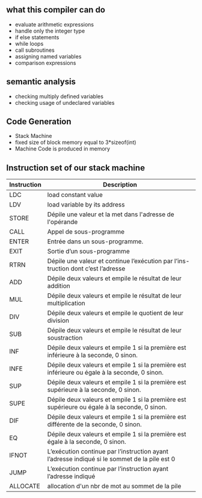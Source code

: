 ## what this compiler can do
* evaluate arithmetic expressions
* handle only the integer type
* if else statements 
* while loops
* call subroutines
* assigning named variables 
* comparison expressions 

## semantic analysis 
* checking multiply defined variables 
* checking usage of undeclared variables 

## Code Generation 
* Stack Machine
* fixed size of block memory equal to 3*sizeof(int)
* Machine Code is produced in memory 

## Instruction set of our stack machine
| Instruction | Description                                                                                   |
|-------------|-----------------------------------------------------------------------------------------------|
| LDC         | load constant value                                                                           |
| LDV         | load variable by its address                                                                  |
| STORE       | Dépile une valeur et la met dans l'adresse de l'opérande                                      |
| CALL        | Appel de sous-programme                                                                       |
| ENTER       | Entrée dans un sous-programme.                                                                |
| EXIT        | Sortie d’un sous-programme                                                                    |
| RTRN        | Dépile une valeur et continue l’exécution par l’ins-truction dont c’est l’adresse             |
| ADD         | Dépile deux valeurs et empile le résultat de leur addition                                    |
| MUL         | Dépile deux valeurs et empile le résultat de leur multiplication                              |
| DIV         | Dépile deux valeurs et empile le quotient de leur division                                    |
| SUB         | Dépile deux valeurs et empile le résultat de leur soustraction                                |
| INF         | Dépile deux valeurs et empile 1 si la première est inférieure à la seconde, 0 sinon.          |
| INFE        | Dépile deux valeurs et empile 1 si la première est inférieure ou égale à la seconde, 0 sinon. |
| SUP         | Dépile deux valeurs et empile 1 si la première est supérieure à la seconde, 0 sinon.          |
| SUPE        | Dépile deux valeurs et empile 1 si la première est supérieure ou égale à la seconde, 0 sinon. | 
| DIF         | Dépile deux valeurs et empile 1 si la première est différente de la seconde, 0 sinon.         |
| EQ          | Dépile deux valeurs et empile 1 si la première est égale à la seconde, 0 sinon.               |
| IFNOT       | L’exécution continue par l’instruction ayant l’adresse indiqué si le sommet de la pile est 0  |
| JUMP        | L’exécution continue par l’instruction ayant l’adresse indiqué                                |
| ALLOCATE    | allocation d'un nbr de mot au sommet de la pile                                               |